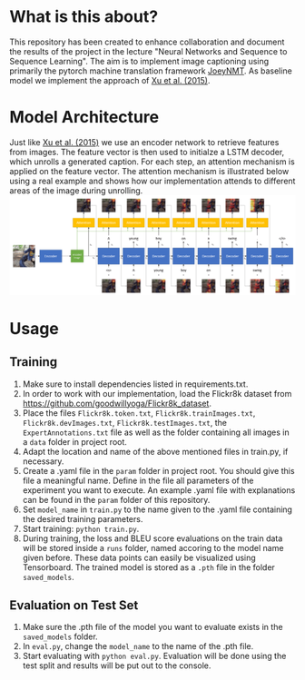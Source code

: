 # What is this about?
This repository has been created to enhance collaboration and document the results of the project in the lecture "Neural Networks and Sequence to Sequence Learning".
The aim is to implement image captioning using primarily the pytorch machine translation framework [JoeyNMT](https://github.com/joeynmt/joeynmt).
As baseline model we implement the approach of [Xu et al. (2015)](http://arxiv.org/abs/1502.03044).

# Model Architecture
Just like [Xu et al. (2015)](http://arxiv.org/abs/1502.03044) we use an encoder network to retrieve features from images. The feature vector is then used to initialze a LSTM decoder, which unrolls a generated caption. For each step, an attention mechanism is applied on the feature vector. The attention mechanism is illustrated below using a real example and shows how our implementation attends to different areas of the image during unrolling.  
![Unrolling](unroll-min.png)

# Usage
## Training
1. Make sure to install dependencies listed in requirements.txt.
2. In order to work with our implementation, load the Flickr8k dataset from https://github.com/goodwillyoga/Flickr8k_dataset.
3. Place the files ``Flickr8k.token.txt``, ``Flickr8k.trainImages.txt``, ``Flickr8k.devImages.txt``, ``Flickr8k.testImages.txt``, the ``ExpertAnnotations.txt`` file as well as the folder containing all images in a ``data`` folder in project root.
4. Adapt the location and name of the above mentioned files in train.py, if necessary.
5. Create a .yaml file in the ``param`` folder in project root. You should give this file a meaningful name. Define in the file all parameters of the experiment you want to execute. An example .yaml file with explanations can be found in the ``param`` folder of this repository.
6. Set ``model_name`` in ``train.py`` to the name given to the .yaml file containing the desired training parameters.
7. Start training: ``python train.py``.
8. During training, the loss and BLEU score evaluations on the train data will be stored inside a ``runs`` folder, named accoring to the model name given before. These data points can easily be visualized using Tensorboard. The trained model is stored as a ``.pth`` file in the folder ``saved_models``.

## Evaluation on Test Set
1. Make sure the .pth file of the model you want to evaluate exists in the ``saved_models`` folder.
2. In ``eval.py``, change the ``model_name`` to the name of the .pth file.
3. Start evaluating with ``python eval.py``. Evaluation will be done using the test split and results will be put out to the console.
